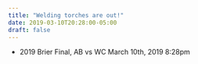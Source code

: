```yaml
---
title: "Welding torches are out!"
date: 2019-03-10T20:28:00-05:00
draft: false
---
```

- 2019 Brier Final, AB vs WC March 10th, 2019 8:28pm
